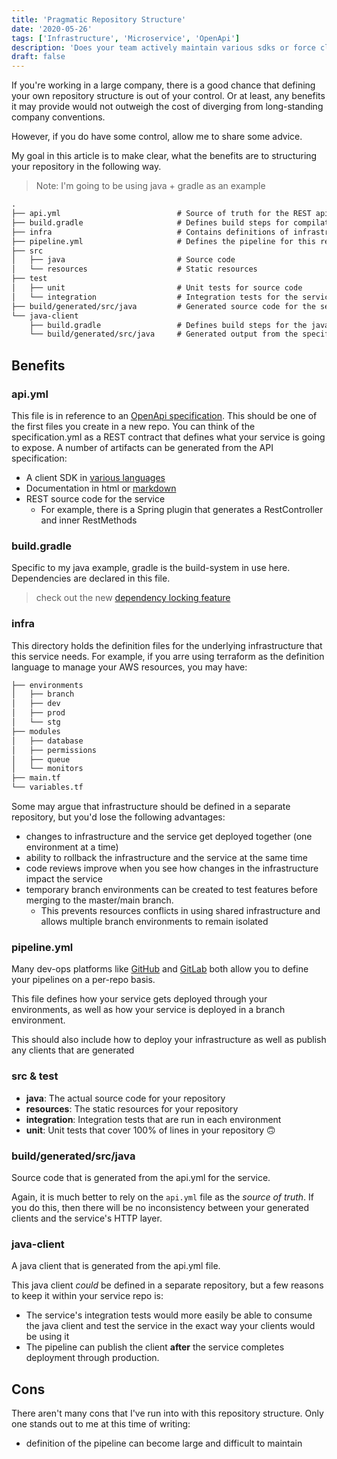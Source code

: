 ```yaml
---
title: 'Pragmatic Repository Structure'
date: '2020-05-26'
tags: ['Infrastructure', 'Microservice', 'OpenApi']
description: 'Does your team actively maintain various sdks or force clients to write their own http integrations? 🙅🏽‍♂️'
draft: false
---
```


If you're working in a large company, there is a good chance that defining your own repository structure is out of your control.
Or at least, any benefits it may provide would not outweigh the cost of diverging from long-standing company conventions.

However, if you do have some control, allow me to share some advice.

My goal in this article is to make clear, what the benefits are to structuring your repository in the following way.

> Note: I'm going to be using java + gradle as an example

```default
.
├── api.yml                          # Source of truth for the REST apis in this repository
├── build.gradle                     # Defines build steps for compilation, tests, and publish
├── infra                            # Contains definitions of infrastructure (such as k8s, aws, azure, monitors, etc)
├── pipeline.yml                     # Defines the pipeline for this repository
├── src
│   ├── java                         # Source code
│   └── resources                    # Static resources
├── test
│   ├── unit                         # Unit tests for source code
│   └── integration                  # Integration tests for the service (should leverage the java-client)
├── build/generated/src/java         # Generated source code for the service (rest controller, API models, etc)
└── java-client
    ├── build.gradle                 # Defines build steps for the java client
    └── build/generated/src/java     # Generated output from the specification.yml
```

## Benefits

### api.yml

This file is in reference to an [OpenApi specification](https://swagger.io/specification).
This should be one of the first files you create in a new repo.
You can think of the specification.yml as a REST contract that defines what your service is going to expose.
A number of artifacts can be generated from the API specification:

* A client SDK in [various languages](https://github.com/OpenAPITools/openapi-generator/tree/master/docs/generators)
* Documentation in html or [markdown](https://github.com/Mermade/widdershins/blob/master/README.md)
* REST source code for the service
  * For example, there is a Spring plugin that generates a RestController and inner RestMethods

### build.gradle

Specific to my java example, gradle is the build-system in use here.
Dependencies are declared in this file.

> check out the new [dependency locking feature](https://docs.gradle.org/current/userguide/dependency_locking.html)

### infra

This directory holds the definition files for the underlying infrastructure that this service needs.
For example, if you arre using terraform as the definition language to manage your AWS resources, you may have:

```default
├── environments
│   ├── branch
│   ├── dev
│   ├── prod
│   └── stg
├── modules
│   ├── database
│   ├── permissions
│   ├── queue
│   └── monitors
├── main.tf
└── variables.tf
```

Some may argue that infrastructure should be defined in a separate repository, but you'd lose the following advantages:

* changes to infrastructure and the service get deployed together (one environment at a time)
* ability to rollback the infrastructure and the service at the same time
* code reviews improve when you see how changes in the infrastructure impact the service
* temporary branch environments can be created to test features before merging to the master/main branch.
  * This prevents resources conflicts in using shared infrastructure and allows multiple branch environments to remain isolated

### pipeline.yml

Many dev-ops platforms like [GitHub](https://docs.github.com/en/actions) and [GitLab](https://docs.gitlab.com/ee/ci/pipelines) both allow you to define your pipelines on a per-repo basis.

This file defines how your service gets deployed through your environments, as well as how your service is deployed in a branch environment.

This should also include how to deploy your infrastructure as well as publish any clients that are generated

### src & test

* **java**: The actual source code for your repository
* **resources**: The static resources for your repository
* **integration**: Integration tests that are run in each environment
* **unit**: Unit tests that cover 100% of lines in your repository 🙃

### build/generated/src/java

Source code that is generated from the api.yml for the service.

Again, it is much better to rely on the `api.yml` file as the *source of truth*.
If you do this, then there will be no inconsistency between your generated clients and the service's HTTP layer.

### java-client

A java client that is generated from the api.yml file.

This java client *could* be defined in a separate repository, but a few reasons to keep it within your service repo is:

* The service's integration tests would more easily be able to consume the java client and test the service in the exact way your clients would be using it
* The pipeline can publish the client **after** the service completes deployment through production.

## Cons

There aren't many cons that I've run into with this repository structure. Only one stands out to me at this time of writing:

* definition of the pipeline can become large and difficult to maintain
